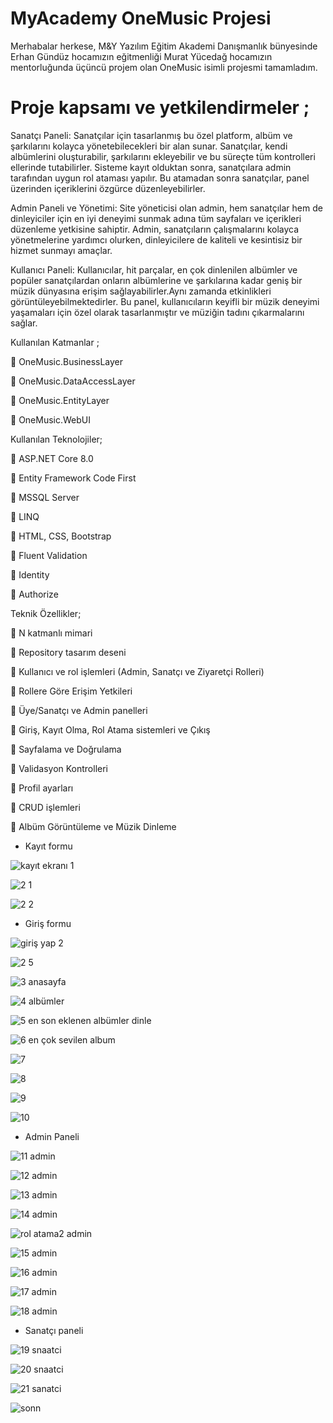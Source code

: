 # MyAcademy OneMusic Projesi  
Merhabalar herkese, M&Y Yazılım Eğitim Akademi Danışmanlık bünyesinde Erhan Gündüz hocamızın eğitmenliği Murat Yücedağ hocamızın mentorluğunda 
üçüncü projem olan OneMusic isimli projesmi tamamladım.

# Proje kapsamı ve yetkilendirmeler ;

Sanatçı Paneli:
Sanatçılar için tasarlanmış bu özel platform, albüm ve şarkılarını kolayca yönetebilecekleri bir alan sunar. Sanatçılar, kendi albümlerini oluşturabilir, şarkılarını ekleyebilir ve bu süreçte
tüm kontrolleri ellerinde tutabilirler. Sisteme kayıt olduktan sonra, sanatçılara admin tarafından uygun rol ataması yapılır. Bu atamadan sonra sanatçılar, panel üzerinden içeriklerini özgürce düzenleyebilirler.

Admin Paneli ve Yönetimi:
Site yöneticisi olan admin, hem sanatçılar hem de dinleyiciler için en iyi deneyimi sunmak adına tüm sayfaları ve içerikleri düzenleme yetkisine sahiptir. Admin, sanatçıların çalışmalarını kolayca
yönetmelerine yardımcı olurken, dinleyicilere de kaliteli ve kesintisiz bir hizmet sunmayı amaçlar.

Kullanıcı Paneli:
Kullanıcılar, hit parçalar, en çok dinlenilen albümler ve popüler sanatçılardan onların albümlerine ve şarkılarına kadar geniş bir müzik dünyasına erişim sağlayabilirler.Aynı zamanda etkinlikleri görüntüleyebilmektedirler.
Bu panel, kullanıcıların keyifli bir müzik deneyimi yaşamaları için özel olarak tasarlanmıştır ve müziğin tadını çıkarmalarını sağlar.


Kullanılan Katmanlar ;

📌 OneMusic.BusinessLayer

📌 OneMusic.DataAccessLayer

📌 OneMusic.EntityLayer

📌 OneMusic.WebUI


Kullanılan Teknolojiler;


📌 ASP.NET Core 8.0

📌 Entity Framework Code First

📌 MSSQL Server

📌 LINQ

📌 HTML, CSS, Bootstrap

📌 Fluent Validation

📌 Identity

📌 Authorize


Teknik Özellikler;

📌 N katmanlı mimari

📌 Repository tasarım deseni

📌 Kullanıcı ve rol işlemleri (Admin, Sanatçı ve Ziyaretçi Rolleri)

📌 Rollere Göre Erişim Yetkileri

📌 Üye/Sanatçı ve Admin panelleri

📌 Giriş, Kayıt Olma, Rol Atama sistemleri ve Çıkış

📌 Sayfalama ve Doğrulama

📌 Validasyon Kontrolleri

📌 Profil ayarları

📌 CRUD işlemleri

📌 Albüm Görüntüleme ve Müzik Dinleme

- Kayıt formu

![kayıt ekranı 1](https://github.com/user-attachments/assets/26ca30f7-2e10-4f44-8cc3-8ca6a5c84de6)

![2 1](https://github.com/user-attachments/assets/0246ad5f-c6ac-48b2-a9d6-0e052acb505a)

![2 2](https://github.com/user-attachments/assets/bb8f475f-e2b9-4c8f-9ddd-4aa2468eda85)

- Giriş formu

![giriş yap 2](https://github.com/user-attachments/assets/f75e82b6-32f7-41d0-96e0-f434165bcfe0)

![2 5](https://github.com/user-attachments/assets/f44517fd-ca5d-43d1-a711-1db7353b63f0)


![3 anasayfa](https://github.com/user-attachments/assets/f70757fe-7fd8-4d64-abc2-5b9553c93ba2)

![4 albümler](https://github.com/user-attachments/assets/550392d6-29a0-4af0-be36-09a10267ed2c)

![5 en son eklenen albümler dinle](https://github.com/user-attachments/assets/44a20ffc-940c-4c55-a9e8-7b96cba0dea0)

![6 en çok sevilen album](https://github.com/user-attachments/assets/4732ee6a-66cd-4dcd-8ba8-3d433f5b498d)

![7](https://github.com/user-attachments/assets/90719456-ffbd-49e7-82bb-13252f9f9383)

![8](https://github.com/user-attachments/assets/b1c7ceff-8431-4c3a-86e9-8e03944e843d)

![9](https://github.com/user-attachments/assets/74821724-51d9-48b5-920f-cdb5de9c21e9)

![10](https://github.com/user-attachments/assets/b3037085-51b0-4ebf-911e-3747f1ab09de)

- Admin Paneli

![11 admin](https://github.com/user-attachments/assets/01bdaea8-4456-4702-8507-68ac2a29713a)

![12 admin](https://github.com/user-attachments/assets/02cfd5b8-90e0-4f39-9aff-9e16322e73fa)

![13 admin](https://github.com/user-attachments/assets/4aa1d1b4-2dda-42e1-b0c9-e165058ee134)

![14 admin](https://github.com/user-attachments/assets/e9c29f44-d84f-49e0-b65b-e6cfa60e517a)

![rol atama2 admin](https://github.com/user-attachments/assets/2124bccf-99bd-48cb-94b5-3ac6ab0bca41)

![15 admin](https://github.com/user-attachments/assets/85223687-0f95-429e-ab9c-64edd84fb96b)

![16 admin](https://github.com/user-attachments/assets/2c39c621-419f-4f22-8914-805d8fa39aa6)

![17 admin](https://github.com/user-attachments/assets/a8ef71f7-7b08-49c7-8855-886bc43d4d56)

![18 admin](https://github.com/user-attachments/assets/8ecef7e2-889a-4fd9-9a3d-b486d0c4e646)

- Sanatçı paneli

![19 snaatci](https://github.com/user-attachments/assets/c21c34ad-079a-4447-8fd8-49c642fb07da)

![20 snaatci](https://github.com/user-attachments/assets/7d6ece98-9707-4408-a9ef-808e50793567)

![21 sanatci](https://github.com/user-attachments/assets/17dfb41e-e504-40cf-8e5d-cd2a78b9b28d)

![sonn](https://github.com/user-attachments/assets/a0597919-0511-400b-99c8-b56aea9ef0e1)









